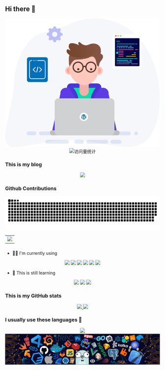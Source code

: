 ## Hi there 👋
<div align="center">
  <picture>
      <source media="(prefers-color-scheme: dark)" srcset="https://cdn.jsdelivr.net/gh/sun0225SUN/sun0225SUN/assets/images/coding.gif" />
      <source media="(prefers-color-scheme: light)" srcset="https://cdn.jsdelivr.net/gh/sun0225SUN/sun0225SUN/assets/images/developer.svg" height="225px" />
      <img src="pic/coding.svg" />
    </picture>
</div>
<div align="center">
  <img src="https://komarev.com/ghpvc/?username=UserWangZz&label=Views&color=orange&style=flat" alt="访问量统计" />
</div>


### This is my blog

<div align="center"> <img src="https://stats.justsong.cn/api/csdn?id=qq_32577169"> </div>

### Github Contributions

<div align="center">
<img src="https://raw.githubusercontent.com/UserWangZz/UserWangZz/output/github-contribution-grid-snake.svg" />
<table>
    <tr>
      <td>
        <picture>
          <source media="(prefers-color-scheme: dark)" srcset="https://github-readme-activity-graph.vercel.app/graph?username=UserWangZz&theme=xcode&bg_color=FF000000&hide_border=true" />
          <source media="(prefers-color-scheme: light)" srcset="https://github-readme-activity-graph.vercel.app/graph?username=UserWangZz&theme=xcode&bg_color=FF000000&color=000000&hide_border=true" />
          <img src="https://github-readme-activity-graph.vercel.app/graph?username=UserWangZz&theme=xcode&bg_color=FF000000&hide_border=true" />
        </picture>
    </tr>
  </table>
</div>


### 

- 👨‍💻 I'm currently using

<div align="center">
  <img src="https://img.shields.io/badge/python-3670A0?style=flat-square&logo=python&logoColor=ffdd54">
  <img src="https://img.shields.io/badge/PaddleOCR-3670A0">
  <img src="https://img.shields.io/badge/PyTorch-%23EE4C2C.svg?style=flat-square&logo=PyTorch&logoColor=white">
  <img src="https://img.shields.io/badge/numpy-%23013243.svg?style=flat-square&logo=numpy&logoColor=white">
  <img src="https://img.shields.io/badge/opencv-%23white.svg?style=flat-square&logo=opencv&logoColor=white">
  <img src="https://img.shields.io/badge/Visual%20Studio%20Code-0078d7.svg?style=flat-square&logo=visual-studio-code&logoColor=white">
</div>

- :star2: This is still learning

<div align="center">
  <img src="https://img.shields.io/badge/python-3670A0?style=flat-square&logo=python&logoColor=ffdd54">
  <img src="https://img.shields.io/badge/PyTorch-%23EE4C2C.svg?style=flat-square&logo=PyTorch&logoColor=white">
  <img src="https://img.shields.io/badge/numpy-%23013243.svg?style=flat-square&logo=numpy&logoColor=white">
</div>

### This is my GitHub stats

<div align="center">
  <a href="https://github.com/UserWangZz">
    <img src="https://github-readme-stats-greatv.vercel.app/api?username=UserWangZz&show_icons=true&theme=cobalt">
  </a>
  <a href="https://git.io/streak-stats">
    <img src="https://github-readme-streak-stats.herokuapp.com/?user=UserWangZz&theme=gotham">
  </a>
</div>

### I usually use these languages 🤔

<div align="center">
  <a href="https://github.com/UserWangZz">
    <img src="https://github-readme-stats-greatv.vercel.app/api/top-langs/?username=UserWangZz&layout=compact&theme=gotham" />
  </a>
  <img src="pic/downpic.png" />
</div>



<!--
**UserWangZz/UserWangZz** is a ✨ _special_ ✨ repository because its `README.md` (this file) appears on your GitHub profile.

Here are some ideas to get you started:

- 🔭 I’m currently working on ...
- 🌱 I’m currently learning ...
- 👯 I’m looking to collaborate on ...
- 🤔 I’m looking for help with ...
- 💬 Ask me about ...
- 📫 How to reach me: ...
- 😄 Pronouns: ...
- ⚡ Fun fact: ...


![OpenCV](https://img.shields.io/badge/opencv-%23white.svg?style=flat-square&logo=opencv&logoColor=white)
![Visual Studio Code](https://img.shields.io/badge/Visual%20Studio%20Code-0078d7.svg?style=flat-square&logo=visual-studio-code&logoColor=white)
![Python](https://img.shields.io/badge/python-3670A0?style=flat-square&logo=python&logoColor=ffdd54)
![NumPy](https://img.shields.io/badge/numpy-%23013243.svg?style=flat-square&logo=numpy&logoColor=white)
![PyTorch](https://img.shields.io/badge/PyTorch-%23EE4C2C.svg?style=flat-square&logo=PyTorch&logoColor=white)
![PaddleOCR](https://img.shields.io/badge/PaddleOCR-3670A0)


![Python](https://img.shields.io/badge/python-3670A0?style=flat-square&logo=python&logoColor=ffdd54)
![NumPy](https://img.shields.io/badge/numpy-%23013243.svg?style=flat-square&logo=numpy&logoColor=white)
![PyTorch](https://img.shields.io/badge/PyTorch-%23EE4C2C.svg?style=flat-square&logo=PyTorch&logoColor=white)

[![UserWangZz's GitHub stats](https://github-readme-stats-greatv.vercel.app/api?username=UserWangZz&show_icons=true&theme=cobalt)](https://github.com/UserWangZz)

[![GitHub Streak](https://github-readme-streak-stats.herokuapp.com/?user=UserWangZz&theme=gotham)](https://git.io/streak-stats)
-->
